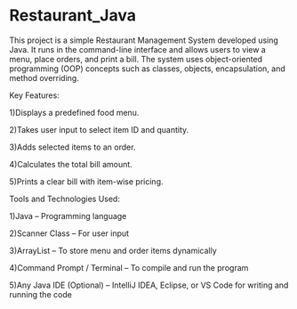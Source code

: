 # Restaurant_Java
This project is a simple Restaurant Management System developed using Java. It runs in the command-line interface and allows users to view a menu, place orders, and print a bill. The system uses object-oriented programming (OOP) concepts such as classes, objects, encapsulation, and method overriding.


Key Features:

1)Displays a predefined food menu.

2)Takes user input to select item ID and quantity.

3)Adds selected items to an order.

4)Calculates the total bill amount.

5)Prints a clear bill with item-wise pricing.

Tools and Technologies Used:

1)Java – Programming language

2)Scanner Class – For user input

3)ArrayList – To store menu and order items dynamically

4)Command Prompt / Terminal – To compile and run the program

5)Any Java IDE (Optional) – IntelliJ IDEA, Eclipse, or VS Code for writing and running the code

